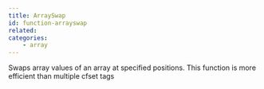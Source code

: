```yaml
---
title: ArraySwap
id: function-arrayswap
related:
categories:
    - array
---
```


Swaps array values of an array at specified positions. This
function is more efficient than multiple cfset tags
